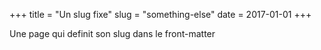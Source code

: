 +++
title = "Un slug fixe"
slug = "something-else"
date = 2017-01-01
+++

Une page qui definit son slug dans le front-matter
